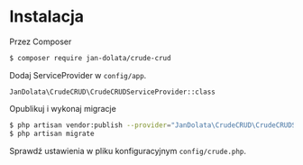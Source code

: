 Instalacja
===

Przez Composer

``` bash
$ composer require jan-dolata/crude-crud
```

Dodaj ServiceProvider w `config/app`.

```
JanDolata\CrudeCRUD\CrudeCRUDServiceProvider::class
```

Opublikuj i wykonaj migracje

``` bash
$ php artisan vendor:publish --provider="JanDolata\CrudeCRUD\CrudeCRUDServiceProvider"
$ php artisan migrate
```

Sprawdź ustawienia w pliku konfiguracyjnym `config/crude.php`.
